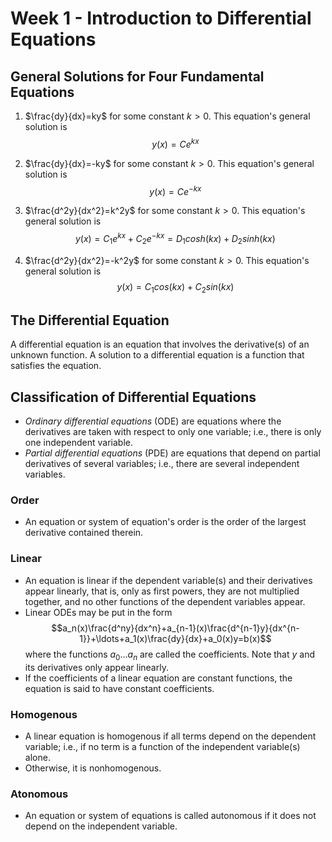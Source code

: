 # Week 1 - Introduction to Differential Equations

## General Solutions for Four Fundamental Equations  
1. $\frac{dy}{dx}=ky$ for some constant $k > 0$. This equation's general solution is $$y(x)=Ce^{kx}$$

2. $\frac{dy}{dx}=-ky$ for some constant $k > 0$. This equation's general solution is $$y(x)=Ce^{-kx}$$

3. $\frac{d^2y}{dx^2}=k^2y$ for some constant $k>0$. This equation's general solution is $$y(x)=C_1e^{kx}+C_2e^{-kx}=D_1cosh(kx)+D_2sinh(kx)$$

4. $\frac{d^2y}{dx^2}=-k^2y$ for some constant $k>0$. This equation's general solution is $$y(x)=C_1cos(kx)+C_2sin(kx)$$

## The Differential Equation
A differential equation is an equation that involves the derivative(s) of an unknown function. A solution to a differential equation is a function that satisfies the equation.

## Classification of Differential Equations
- *Ordinary differential equations* (ODE) are equations where the derivatives are taken with respect to only one variable; i.e., there is only one independent variable.
- *Partial differential equations* (PDE) are equations that depend on partial derivatives of several variables; i.e., there are several independent variables.

### Order
- An equation or system of equation's order is the order of the largest derivative contained therein.

### Linear
- An equation is linear if the dependent variable(s) and their derivatives appear linearly, that is, only as first powers, they are not multiplied together, and no other functions of the dependent variables appear.
- Linear ODEs may be put in the form $$a_n(x)\frac{d^ny}{dx^n}+a_{n-1}(x)\frac{d^{n-1}y}{dx^{n-1}}+\ldots+a_1(x)\frac{dy}{dx}+a_0(x)y=b(x)$$ where the functions $a_0\ldots a_n$ are called the coefficients. Note that $y$ and its derivatives only appear linearly.
- If the coefficients of a linear equation are constant functions, the equation is said to have constant coefficients.

### Homogenous
- A linear equation is homogenous if all terms depend on the dependent variable; i.e., if no term is a function of the independent variable(s) alone.
- Otherwise, it is nonhomogenous.

### Atonomous
- An equation or system of equations is called autonomous if it does not depend on the independent variable.